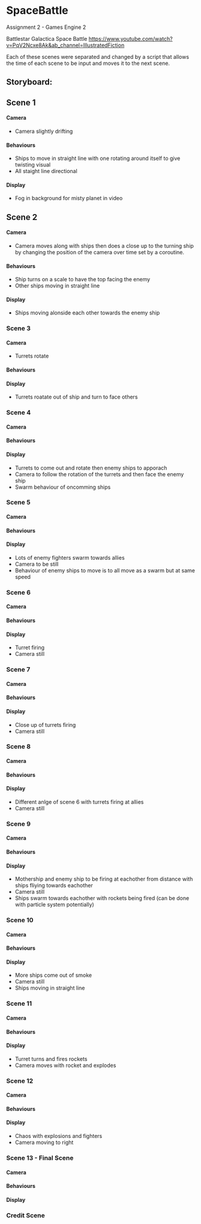 # SpaceBattle
Assignment 2 - Games Engine 2

Battlestar Galactica Space Battle
https://www.youtube.com/watch?v=PqV2Ncxe8Ak&ab_channel=IllustratedFiction


Each of these scenes were separated and changed by a script that allows the time of each scene to be input and moves it to the next scene.

## Storyboard:

## Scene 1
#### Camera
 - Camera slightly drifting 
#### Behaviours
- Ships to move in straight line with one rotating around itself to give twisting visual
- All staight line directional 
#### Display
- Fog in background for misty planet in video
 
## Scene 2
#### Camera
- Camera moves along with ships then does a close up to the turning ship by changing the position of the camera over time set by a coroutine.
#### Behaviours
- Ship turns on a scale to have the top facing the enemy
- Other ships moving in straight line
#### Display
- Ships moving alonside each other towards the enemy ship

### Scene 3
#### Camera
- Turrets rotate
#### Behaviours
#### Display

- Turrets roatate out of ship and turn to face others

### Scene 4
#### Camera
#### Behaviours
#### Display

- Turrets to come out and rotate then enemy ships to apporach 
- Camera to follow the rotation of the turrets and then face the enemy ship
- Swarm behaviour of oncomming ships

### Scene 5
#### Camera
#### Behaviours
#### Display


- Lots of enemy fighters swarm towards allies 
- Camera to be still
- Behaviour of enemy ships to move is to all move as a swarm but at same speed

### Scene 6
#### Camera
#### Behaviours
#### Display
- Turret firing
- Camera still

### Scene 7
#### Camera
#### Behaviours
#### Display
- Close up of turrets firing
- Camera still

### Scene 8
#### Camera
#### Behaviours
#### Display
- Different anlge of scene 6 with turrets firing at allies 
- Camera still

### Scene 9
#### Camera
#### Behaviours
#### Display
- Mothership and enemy ship to be firing at eachother from distance with ships fliying towards eachother 
- Camera still
- Ships swarm towards eachother with rockets being fired (can be done with particle system potentially)

### Scene 10
#### Camera
#### Behaviours
#### Display
- More ships come out of smoke
- Camera still
- Ships moving in straight line 

### Scene 11
#### Camera
#### Behaviours
#### Display
- Turret turns and fires rockets
- Camera moves with rocket and explodes

### Scene 12
#### Camera
#### Behaviours
#### Display
- Chaos with explosions and fighters
- Camera moving to right 

### Scene 13 - Final Scene
#### Camera
#### Behaviours
#### Display


### Credit Scene

